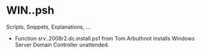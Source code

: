 # WIN..psh
Scripts, Snippets, Explanations, ...

- Function srv..2008r2.dc.install.ps1 from Tom Arbuthnot installs Windows Server Domain Controller unattended.
